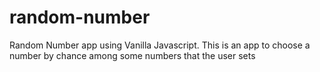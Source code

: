 # random-number
Random Number app using Vanilla Javascript.
This is an app to choose a number by chance among some numbers that the user sets
